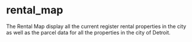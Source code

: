 # rental_map
The Rental Map display all the current register rental properties in the city as well as the parcel data for all the properties in the city of Detroit.
